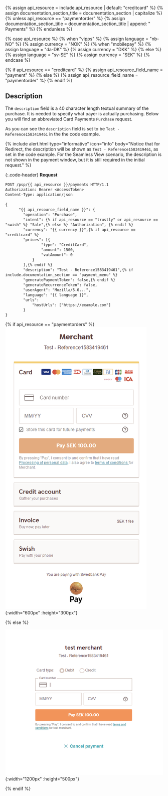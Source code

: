 {% assign api_resource = include.api_resource | default: "creditcard" %}
{% assign documentation_section_title = documentation_section | capitalize %}
{% unless api_resource == "paymentorder" %}
  {% assign documentation_section_title = documentation_section_title | append: " Payments" %}
{% endunless %}

{% case api_resource %}
{% when "vipps" %}
  {% assign language = "nb-NO" %}
  {% assign currency = "NOK" %}
{% when "mobilepay" %}
  {% assign language = "da-DK" %}
  {% assign currency = "DKK" %}
{% else %}
  {% assign language = "sv-SE" %}
  {% assign currency = "SEK" %}
{% endcase %}

{% if api_resource == "creditcard" %}
    {% assign api_resource_field_name = "payment" %}
{% else %}
    {% assign api_resource_field_name = "paymentorder" %}
{% endif %}

## Description

The `description` field is a 40 character length textual summary of the
purchase. It is needed to specify what payer is actually purchasing. Below you
will find an abbreviated Card Payments `Purchase` request.

As you can see the `description` field is set to be `Test - Reference1583419461`
in the the code example. 

{% include alert.html type="informative" icon="info" body="Notice that for Redirect,
the description will be shown as `Test - Reference1583419461`, as set
in the code example. For the Seamless View scenario, the description is not
shown in the payment window, but it is still required in the initial request."
%}

{:.code-header}
**Request**

```http
POST /psp/{{ api_resource }}/payments HTTP/1.1
Authorization: Bearer <AccessToken>
Content-Type: application/json

{
      "{{ api_resource_field_name }}": {
        "operation": "Purchase",
        "intent": {% if api_resource == "trustly" or api_resource == "swish" %} "Sale",{% else %} "Authorization", {% endif %}
        "currency": "{{ currency }}",{% if api_resource == "creditcard" %}
        "prices": [{
                "type": "CreditCard",
                "amount": 1500,
                "vatAmount": 0
            }
        ],{% endif %}
        "description": "Test - Reference1583419461",{% if include.documentation_section == "payment_menu" %}
        "generatePaymentToken": false,{% endif %}
        "generateRecurrenceToken": false,
        "userAgent": "Mozilla/5.0...",
        "language": "{{ language }}",
        "urls":
            "hostUrls": ["https://example.com"]
        }
}
```

{% if api_resource == "paymentorders" %}
![The description field as presented in the Payment Menu][description-paymentorders]{:width="600px"
:height="300px"}

{% else %}

![The description field as presented in {{ documentation_section_title }}][description-all-payments]{:width="1200px"
:height="500px"}

{% endif %}

[description-all-payments]: /assets/screenshots/description-field/description-all-payments.png
[description-paymentorders]: /assets/screenshots/description-field/description-paymentorders.png
